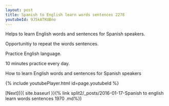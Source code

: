 ```yaml
---
layout: post
title: Spanish to English learn words sentences 2278 
youtubeId: 9J5kATKUBno
---
```

 
 
Helps to learn English words and sentences for Spanish speakers.

Opportunitiy to repeat the words sentences. 

Practice English language. 
 
10 minutes practice every day. 
 
How to learn English words and sentences for Spanish speakers 
 
{% include youtubePlayer.html id=page.youtubeId %}
 
 
[Next]({{ site.baseurl }}{% link  split2/_posts/2016-01-17-Spanish to english learn words sentences 1970 .md%})
 
